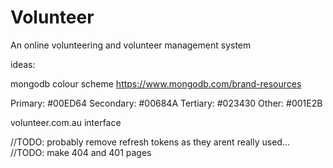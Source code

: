 # Volunteer
 An online volunteering and volunteer management system

ideas:

mongodb colour scheme
https://www.mongodb.com/brand-resources

Primary: #00ED64
Secondary: #00684A
Tertiary: #023430
Other: #001E2B

volunteer.com.au interface

//TODO: probably remove refresh tokens as they arent really used...
//TODO: make 404 and 401 pages
